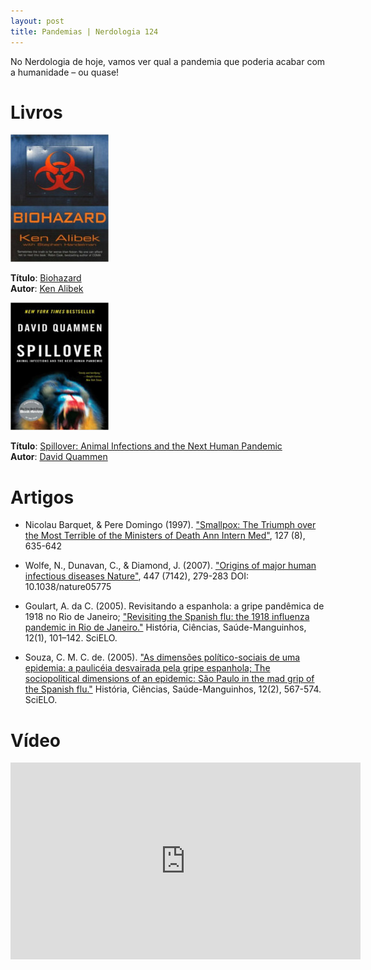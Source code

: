 ```yaml
---
layout: post
title: Pandemias | Nerdologia 124
---
```


No Nerdologia de hoje, vamos ver qual a pandemia que poderia acabar com a humanidade – ou quase!

Livros
=====

![Biohazard](../images/biohazard.jpg)

**Título**: [Biohazard](http://www.amazon.com.br/gp/product/B0031RS5DI)<br>
**Autor**: [Ken Alibek](https://en.wikipedia.org/wiki/Ken_Alibek)

![Spillover: Animal Infections and the Next Human Pandemic](../images/spillover.jpg)

**Título**: [Spillover: Animal Infections and the Next Human Pandemic](http://www.amazon.com.br/gp/product/B00856PC4K)<br>
**Autor**: [David Quammen](http://www.davidquammen.com/)

Artigos
=====

- Nicolau Barquet, & Pere Domingo (1997). ["Smallpox: The Triumph over the Most Terrible of the Ministers of Death Ann Intern Med"](http://annals.org/article.aspx?articleid=710873), 127 (8), 635-642

- Wolfe, N., Dunavan, C., & Diamond, J. (2007). ["Origins of major human infectious diseases Nature"](http://www.nature.com/nature/journal/v447/n7142/full/nature05775.html), 447 (7142), 279-283 DOI: 10.1038/nature05775

- Goulart, A. da C. (2005). Revisitando a espanhola: a gripe pandêmica de 1918 no Rio de Janeiro; ["Revisiting the Spanish flu: the 1918 influenza pandemic in Rio de Janeiro."](http://www.ncbi.nlm.nih.gov/pubmed/16116711) História, Ciências, Saúde-Manguinhos, 12(1), 101–142. SciELO.

- Souza, C. M. C. de. (2005). ["As dimensões político-sociais de uma epidemia: a paulicéia desvairada pela gripe espanhola; The sociopolitical dimensions of an epidemic: São Paulo in the mad grip of the Spanish flu."](http://www.scielo.br/scielo.php?script=sci_arttext&pid=S0104-59702005000200023) História, Ciências, Saúde-Manguinhos, 12(2), 567-574. SciELO.

Vídeo
=====

<iframe width="560" height="315" src="https://www.youtube.com/embed/r9r_VwoZvho" frameborder="0" allowfullscreen></iframe>

